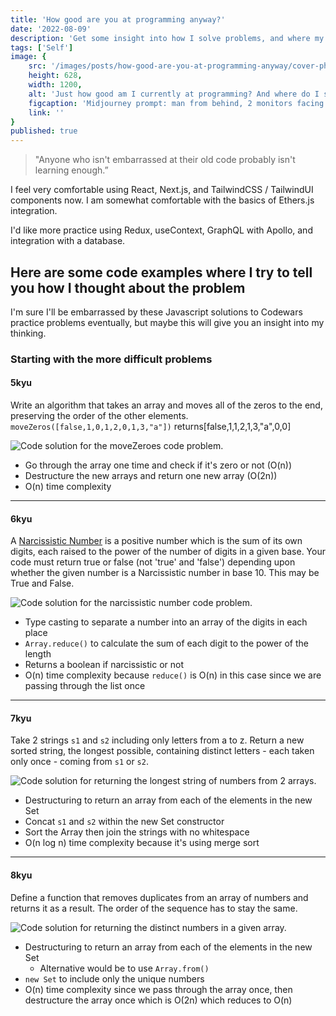 ```yaml
---
title: 'How good are you at programming anyway?'
date: '2022-08-09'
description: 'Get some insight into how I solve problems, and where my skills are at now.'
tags: ['Self']
image: { 
    src: '/images/posts/how-good-are-you-at-programming-anyway/cover-photo-2.png',
    height: 628,
    width: 1200,
    alt: 'Just how good am I currently at programming? And where do I see myself going from here?',
    figcaption: 'Midjourney prompt: man from behind, 2 monitors facing him on his desk. natural light coming in, and with plants hanging. the man is coding on his computer',
    link: ''
}
published: true
---
```

> "Anyone who isn't embarrassed at their old code probably isn't learning enough.”

I feel very comfortable using React, Next.js, and TailwindCSS / TailwindUI components now. I am somewhat comfortable with the basics of Ethers.js integration.

I'd like more practice using Redux, useContext, GraphQL with Apollo, and integration with a database.

## Here are some code examples where I try to tell you how I thought about the problem

I'm sure I'll be embarrassed by these Javascript solutions to Codewars practice problems eventually, but maybe this will give you an insight into my thinking.

### Starting with the more difficult problems

#### 5kyu

Write an algorithm that takes an array and moves all of the zeros to the end, preserving the order of the other elements.
`moveZeros([false,1,0,1,2,0,1,3,"a"])`
returns[false,1,1,2,1,3,"a",0,0]

![Code solution for the moveZeroes code problem.](/images/posts/how-good-are-you-at-programming-anyway/moveZeroes.png "Move zeroes")

- Go through the array one time and check if it's zero or not (O(n))
- Destructure the new arrays and return one new array (O(2n))
- O(n) time complexity

---

#### 6kyu

A [Narcissistic Number](https://www.codewars.com/kata/5287e858c6b5a9678200083c/) is a positive number which is the sum of its own digits, each raised to the power of the number of digits in a given base.
Your code must return true or false (not 'true' and 'false') depending upon whether the given number is a Narcissistic number in base 10. This may be True and False.

![Code solution for the narcissistic number code problem.](/images/posts/how-good-are-you-at-programming-anyway/narcissistic.png "Narcissistic number")

- Type casting to separate a number into an array of the digits in each place
- `Array.reduce()` to calculate the sum of each digit to the power of the length
- Returns a boolean if narcissistic or not
- O(n) time complexity because `reduce()` is O(n) in this case since we are passing through the list once

---

#### 7kyu

Take 2 strings `s1` and `s2` including only letters from a to z.
Return a new sorted string, the longest possible, containing distinct letters - each taken only once - coming from `s1` or `s2`.

![Code solution for returning the longest string of numbers from 2 arrays.](/images/posts/how-good-are-you-at-programming-anyway/longest.png "Longest")

- Destructuring to return an array from each of the elements in the new Set
- Concat `s1` and `s2` within the new Set constructor
- Sort the Array then join the strings with no whitespace
- O(n log n) time complexity because it's using merge sort

---

#### 8kyu

Define a function that removes duplicates from an array of numbers and returns it as a result.
The order of the sequence has to stay the same.

![Code solution for returning the distinct numbers in a given array.](/images/posts/how-good-are-you-at-programming-anyway/distinct.png "Distinct")

- Destructuring to return an array from each of the elements in the new Set
  - Alternative would be to use `Array.from()`
- `new Set` to include only the unique numbers
- O(n) time complexity since we pass through the array once, then destructure the array once which is O(2n) which reduces to O(n)
